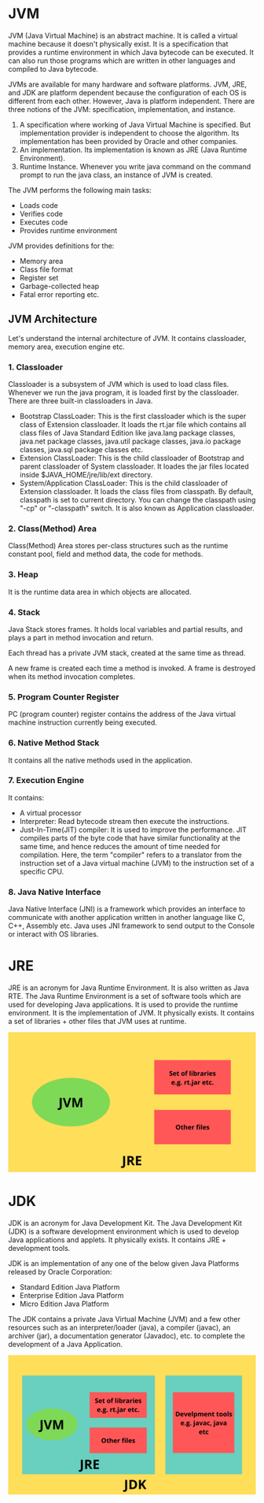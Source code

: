 # JVM
JVM (Java Virtual Machine) is an abstract machine. It is called a virtual machine because it doesn't physically exist. It is a specification that provides a runtime environment in which Java bytecode can be executed. It can also run those programs which are written in other languages and compiled to Java bytecode.

JVMs are available for many hardware and software platforms. JVM, JRE, and JDK are platform dependent because the configuration of each OS
is different from each other. However, Java is platform independent. There are three notions of the JVM: specification, implementation, and instance.

1. A specification where working of Java Virtual Machine is specified. But implementation provider is independent to choose the algorithm. Its implementation has been provided by Oracle and other companies.
2. An implementation. Its implementation is known as JRE (Java Runtime Environment).
3. Runtime Instance. Whenever you write java command on the command prompt to run the java class, an instance of JVM is created.

The JVM performs the following main tasks:

- Loads code
- Verifies code
- Executes code
- Provides runtime environment

JVM provides definitions for the:

- Memory area
- Class file format
- Register set
- Garbage-collected heap
- Fatal error reporting etc.

## JVM Architecture
Let's understand the internal architecture of JVM. It contains classloader, memory area, execution engine etc.

### 1. Classloader
Classloader is a subsystem of JVM which is used to load class files. Whenever we run the java program, it is loaded first by the classloader. There are three built-in classloaders in Java.

   - Bootstrap ClassLoader: This is the first classloader which is the super class of Extension classloader. It loads the rt.jar file which contains all class files of Java Standard Edition like java.lang package classes, java.net package classes, java.util package classes, java.io package classes, java.sql package classes etc.
   - Extension ClassLoader: This is the child classloader of Bootstrap and parent classloader of System classloader. It loades the jar files located inside $JAVA_HOME/jre/lib/ext directory.
   - System/Application ClassLoader: This is the child classloader of Extension classloader. It loads the class files from classpath. By default, classpath is set to current directory. You can change the classpath using "-cp" or "-classpath" switch. It is also known as Application classloader.

### 2. Class(Method) Area
Class(Method) Area stores per-class structures such as the runtime constant pool, field and method data, the code for methods.

### 3. Heap
It is the runtime data area in which objects are allocated.

### 4. Stack
Java Stack stores frames. It holds local variables and partial results, and plays a part in method invocation and return.

   Each thread has a private JVM stack, created at the same time as thread.

   A new frame is created each time a method is invoked. A frame is destroyed when its method invocation completes.

### 5. Program Counter Register
PC (program counter) register contains the address of the Java virtual machine instruction currently being executed.

### 6. Native Method Stack
It contains all the native methods used in the application.

### 7. Execution Engine
It contains:

   - A virtual processor
   - Interpreter: Read bytecode stream then execute the instructions.
   - Just-In-Time(JIT) compiler: It is used to improve the performance. JIT compiles parts of the byte code that have similar functionality at the same time, and hence reduces the amount of time needed for compilation. Here, the term "compiler" refers to a translator from the instruction set of a Java virtual machine (JVM) to the instruction set of a specific CPU.

### 8. Java Native Interface
Java Native Interface (JNI) is a framework which provides an interface to communicate with another application written in another language like C, C++, Assembly etc. Java uses JNI framework to send output to the Console or interact with OS libraries.

# JRE
JRE is an acronym for Java Runtime Environment. It is also written as Java RTE. The Java Runtime Environment is a set of software tools which are used for developing Java applications. It is used to provide the runtime environment. It is the implementation of JVM. It physically exists. It contains a set of libraries + other files that JVM uses at runtime.

![JRE](/Java_Core/JVM_JRE_JDK/image/1.png)

# JDK
JDK is an acronym for Java Development Kit. The Java Development Kit (JDK) is a software development environment which is used to develop Java applications and applets. It physically exists. It contains JRE + development tools.

JDK is an implementation of any one of the below given Java Platforms released by Oracle Corporation:

- Standard Edition Java Platform
- Enterprise Edition Java Platform
- Micro Edition Java Platform

The JDK contains a private Java Virtual Machine (JVM) and a few other resources such as an interpreter/loader (java), a compiler (javac), an archiver (jar), a documentation generator (Javadoc), etc. to complete the development of a Java Application.

![JDK](/Java_Core/JVM_JRE_JDK/image/2.png)

